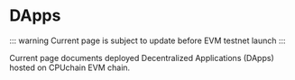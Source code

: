 # DApps

::: warning
Current page is subject to update before EVM testnet launch
:::

Current page documents deployed Decentralized Applications (DApps) hosted on CPUchain EVM chain.